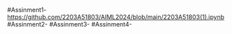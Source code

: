 #Assinment1-https://github.com/2203A51803/AIML2024/blob/main/2203A51803(1).ipynb
#Assinment2-
#Assinment3-
#Assinment4-
